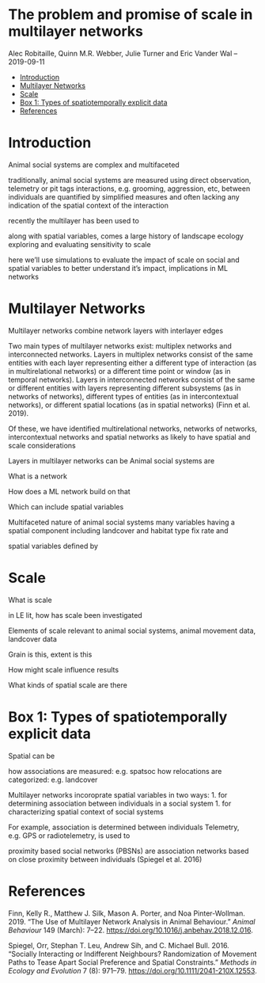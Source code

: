 The problem and promise of scale in multilayer networks
================
Alec Robitaille, Quinn M.R. Webber, Julie Turner and Eric Vander Wal
– 2019-09-11

  - [Introduction](#introduction)
  - [Multilayer Networks](#multilayer-networks)
  - [Scale](#scale)
  - [Box 1: Types of spatiotemporally explicit
    data](#box-1-types-of-spatiotemporally-explicit-data)
  - [References](#references)

# Introduction

Animal social systems are complex and multifaceted

traditionally, animal social systems are measured using direct
observation, telemetry or pit tags interactions, e.g. grooming,
aggression, etc, between individuals are quantified by simplified
measures and often lacking any indication of the spatial context of the
interaction

recently the multilayer has been used to

along with spatial variables, comes a large history of landscape ecology
exploring and evaluating sensitivity to scale

here we’ll use simulations to evaluate the impact of scale on social and
spatial variables to better understand it’s impact, implications in ML
networks

# Multilayer Networks

Multilayer networks combine network layers with interlayer edges

Two main types of multilayer networks exist: multiplex networks and
interconnected networks. Layers in multiplex networks consist of the
same entities with each layer representing either a different type of
interaction (as in multirelational networks) or a different time point
or window (as in temporal networks). Layers in interconnected networks
consist of the same or different entities with layers representing
different subsystems (as in networks of networks), different types of
entities (as in intercontextual networks), or different spatial
locations (as in spatial networks) (Finn et al. 2019).

Of these, we have identified multirelational networks, networks of
networks, intercontextual networks and spatial networks as likely to
have spatial and scale considerations

Layers in multilayer networks can be Animal social systems are

What is a network

How does a ML network build on that

Which can include spatial variables

Multifaceted nature of animal social systems many variables having a
spatial component including landcover and habitat type fix rate and

spatial variables defined by

# Scale

What is scale

in LE lit, how has scale been investigated

Elements of scale relevant to animal social systems, animal movement
data, landcover data

Grain is this, extent is this

How might scale influence results

What kinds of spatial scale are there

# Box 1: Types of spatiotemporally explicit data

Spatial can be

how associations are measured: e.g. spatsoc how relocations are
categorized: e.g. landcover

Multilayer networks incoroprate spatial variables in two ways: 1. for
determining association between individuals in a social system 1. for
characterizing spatial context of social systems

For example, association is determined between individuals Telemetry,
e.g. GPS or radiotelemetry, is used to

proximity based social networks (PBSNs) are association networks based
on close proximity between individuals (Spiegel et al. 2016)

# References

<div id="refs" class="references">

<div id="ref-finn2019">

Finn, Kelly R., Matthew J. Silk, Mason A. Porter, and Noa
Pinter-Wollman. 2019. “The Use of Multilayer Network Analysis in Animal
Behaviour.” *Animal Behaviour* 149 (March): 7–22.
<https://doi.org/10.1016/j.anbehav.2018.12.016>.

</div>

<div id="ref-spiegel2016">

Spiegel, Orr, Stephan T. Leu, Andrew Sih, and C. Michael Bull. 2016.
“Socially Interacting or Indifferent Neighbours? Randomization of
Movement Paths to Tease Apart Social Preference and Spatial
Constraints.” *Methods in Ecology and Evolution* 7 (8): 971–79.
<https://doi.org/10.1111/2041-210X.12553>.

</div>

</div>
